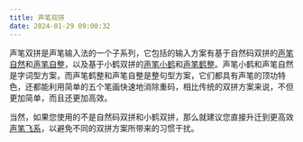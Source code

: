 ```yaml
---
title: 声笔双拼
date: 2024-01-29 09:00:32
---
```


声笔双拼是声笔输入法的一个子系列，它包括的输入方案有基于自然码双拼的[声笔自然](https://sbxlm.github.io/sbzr/)和[声笔自整](https://sbxlm.github.io/sbzz/)，以及基于小鹤双拼的[声笔小鹤](https://sbxlm.github.io/sbxh/)和[声笔鹤整](https://sbxlm.github.io/sbhz/)。声笔小鹤和声笔自然是字词型方案，而声笔鹤整和声笔自整是整句型方案，它们都具有声笔的顶功特色，还都能利用简单的五个笔画快速地消除重码，相比传统的双拼方案来说，不但更加简单，而且还更加高效。

当然，如果您使用的不是自然码双拼和小鹤双拼，那么就建议您直接升迁到更高效[声笔飞系](https://sbxlm.github.io/sbfx/)，以避免不同的双拼方案所带来的习惯干扰。
